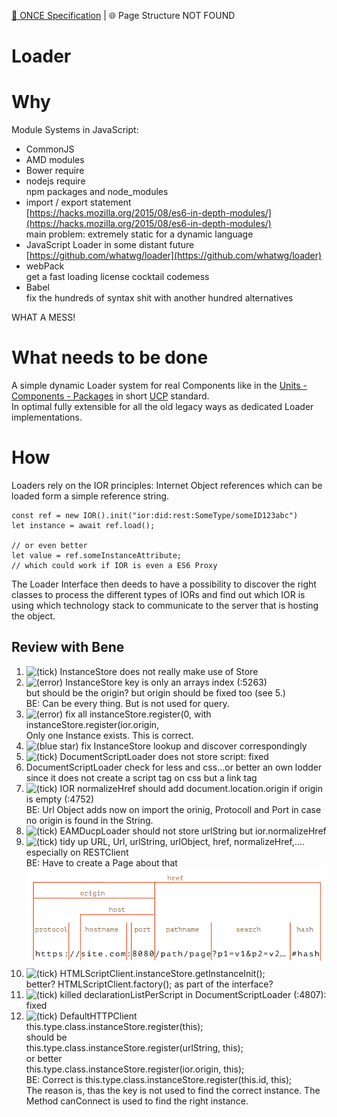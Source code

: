 [📁 ONCE Specification](../once-specification.entry.md) | 🌐 Page Structure NOT FOUND

# Loader

# Why

Module Systems in JavaScript:

- CommonJS
- AMD modules
- Bower require
- nodejs require  
npm packages and node\_modules
- import / export statement  
[https://hacks.mozilla.org/2015/08/es6-in-depth-modules/](https://hacks.mozilla.org/2015/08/es6-in-depth-modules/)  
main problem: extremely static for a dynamic language
- JavaScript Loader in some distant future  
[https://github.com/whatwg/loader](https://github.com/whatwg/loader)
- webPack  
get a fast loading license cocktail codemess
- Babel  
fix the hundreds of syntax shit with another hundred alternatives

WHAT A MESS!

# What needs to be done

A simple dynamic Loader system for real Components like in the [Units - Components - Packages](/2cu.atlassian.net/wiki/spaces/CCU/pages/288981051/UCP.md) in short [UCP](../../../development/coast/eamducp-repository/ucp.md) standard.  
In optimal fully extensible for all the old legacy ways as dedicated Loader implementations.

# How

Loaders rely on the IOR principles: Internet Object references which can be loaded form a simple reference string.

```
const ref = new IOR().init("ior:did:rest:SomeType/someID123abc")
let instance = await ref.load();

// or even better
let value = ref.someInstanceAttribute;
// which could work if IOR is even a ES6 Proxy
```

The Loader Interface then deeds to have a possibility to discover the right classes to process the different types of IORs and find out which IOR is using which technology stack to communicate to the server that is hosting the object.

## Review with Bene

1. ![(tick)](https://2cu.atlassian.net/wiki/s/1732347312/6452/9ec310e9ed617fde640b4372fb0e11f5501675fa/_/images/icons/emoticons/check.png)
 InstanceStore does not really make use of Store
2. ![(error)](https://2cu.atlassian.net/wiki/s/1732347312/6452/9ec310e9ed617fde640b4372fb0e11f5501675fa/_/images/icons/emoticons/error.png)
 InstanceStore key is only an arrays index (:5263)  
but should be the origin? but origin should be fixed too (see 5.)  
BE: Can be every thing. But is not used for query.
3. ![(error)](https://2cu.atlassian.net/wiki/s/1732347312/6452/9ec310e9ed617fde640b4372fb0e11f5501675fa/_/images/icons/emoticons/error.png)
 fix all instanceStore.register(0, with instanceStore.register(ior.origin,  
Only one Instance exists. This is correct.
4. ![(blue star)](https://2cu.atlassian.net/wiki/s/1732347312/6452/9ec310e9ed617fde640b4372fb0e11f5501675fa/_/images/icons/emoticons/72/2753.png)
 fix InstanceStore lookup and discover correspondingly
5. ![(tick)](https://2cu.atlassian.net/wiki/s/1732347312/6452/9ec310e9ed617fde640b4372fb0e11f5501675fa/_/images/icons/emoticons/check.png)
 DocumentScriptLoader does not store script: fixed
6. DocumentScriptLoader check for less and css…or better an own lodder since it does not create a script tag on css but a link tag
7. ![(tick)](https://2cu.atlassian.net/wiki/s/1732347312/6452/9ec310e9ed617fde640b4372fb0e11f5501675fa/_/images/icons/emoticons/check.png)
 IOR normalizeHref should add document.location.origin if origin is empty (:4752)  
BE: Url Object adds now on import the orinig, Protocoll and Port in case no origin is found in the String.
8. ![(tick)](https://2cu.atlassian.net/wiki/s/1732347312/6452/9ec310e9ed617fde640b4372fb0e11f5501675fa/_/images/icons/emoticons/check.png)
 EAMDucpLoader should not store urlString but ior.normalizeHref
9. ![(tick)](https://2cu.atlassian.net/wiki/s/1732347312/6452/9ec310e9ed617fde640b4372fb0e11f5501675fa/_/images/icons/emoticons/check.png)
 tidy up URL, Url, urlString, urlObject, href, normalizeHref,….  
especially on RESTClient  
BE: Have to create a Page about that![](./attachments/grafik-20210511-074742.png)
10. ![(tick)](https://2cu.atlassian.net/wiki/s/1732347312/6452/9ec310e9ed617fde640b4372fb0e11f5501675fa/_/images/icons/emoticons/check.png)
 HTMLScriptClient.instanceStore.getInstanceInit();  
better? HTMLScriptClient.factory(); as part of the interface?
11. ![(tick)](https://2cu.atlassian.net/wiki/s/1732347312/6452/9ec310e9ed617fde640b4372fb0e11f5501675fa/_/images/icons/emoticons/check.png)
 killed declarationListPerScript in DocumentScriptLoader (:4807): fixed
12. ![(tick)](https://2cu.atlassian.net/wiki/s/1732347312/6452/9ec310e9ed617fde640b4372fb0e11f5501675fa/_/images/icons/emoticons/check.png)
 DefaultHTTPClient  
this.type.class.instanceStore.register(this);  
should be  
this.type.class.instanceStore.register(urlString, this);  
or better  
this.type.class.instanceStore.register(ior.origin, this);  
BE: Correct is this.type.class.instanceStore.register(this.id, this);  
The reason is, thas the key is not used to find the correct instance. The Method canConnect is used to find the right instance.